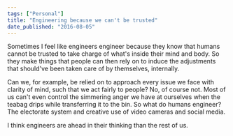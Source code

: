 ```yaml
---
tags: ["Personal"]
title: "Engineering because we can't be trusted"
date_published: "2016-08-05"
---
```


Sometimes I feel like engineers engineer because they know that humans cannot be trusted to take charge of what's inside their mind and body. So they make things that people can then rely on to induce the adjustments that should've been taken care of by themselves, internally.

Can we, for example, be relied on to approach every issue we face with clarity of mind, such that we act fairly to people? No, of course not. Most of us can't even control the simmering anger we have at ourselves when the teabag drips while transferring it to the bin. So what do humans engineer? The electorate system and creative use of video cameras and social media.

I think engineers are ahead in their thinking than the rest of us.
